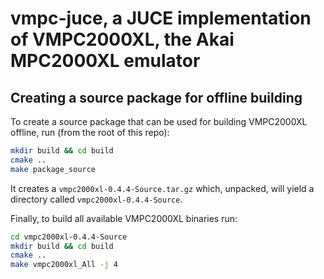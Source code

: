 # vmpc-juce, a JUCE implementation of VMPC2000XL, the Akai MPC2000XL emulator

## Creating a source package for offline building

To create a source package that can be used for building VMPC2000XL offline, run (from the root of this repo):
```bash
mkdir build && cd build
cmake ..
make package_source
```

It creates a `vmpc2000xl-0.4.4-Source.tar.gz` which, unpacked, will yield a directory called `vmpc2000xl-0.4.4-Source`.

Finally, to build all available VMPC2000XL binaries run:
```bash
cd vmpc2000xl-0.4.4-Source
mkdir build && cd build
cmake ..
make vmpc2000xl_All -j 4
```
